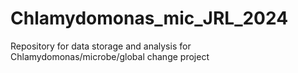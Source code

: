# Chlamydomonas_mic_JRL_2024
Repository for data storage and analysis for Chlamydomonas/microbe/global change project
